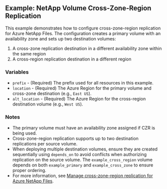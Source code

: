 ## Example: NetApp Volume Cross-Zone-Region Replication

This example demonstrates how to configure cross-zone-region replication for Azure NetApp Files. The configuration creates a primary volume with an availability zone and sets up two destination volumes:
1. A cross-zone replication destination in a different availability zone within the same region
2. A cross-region replication destination in a different region

### Variables

* `prefix` - (Required) The prefix used for all resources in this example.
* `location` - (Required) The Azure Region for the primary volume and cross-zone destination (e.g., `East US`).
* `alt_location` - (Required) The Azure Region for the cross-region destination volume (e.g., `West US`).

### Notes

* The primary volume must have an availability zone assigned if CZR is being used.
* Cross-zone-region replication supports up to two destination replications per source volume.
* When deploying multiple destination volumes, ensure they are created sequentially using `depends_on` to avoid conflicts when authorizing replication on the source volume. The `example_cross_region` volume depends on both `example_primary` and `example_cross_zone` to ensure proper ordering.
* For more information, see [Manage cross-zone-region replication for Azure NetApp Files](https://learn.microsoft.com/azure/azure-netapp-files/cross-zone-region-replication-configure).
